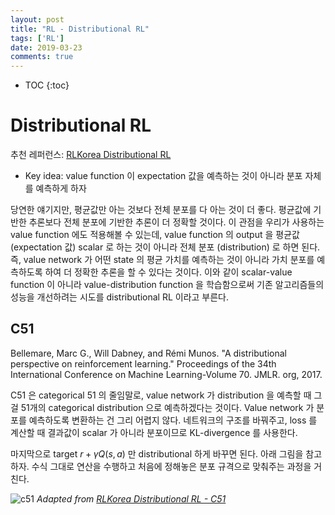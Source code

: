 ```yaml
---
layout: post
title: "RL - Distributional RL"
tags: ['RL']
date: 2019-03-23
comments: true
---
```


* TOC
{:toc}

# Distributional RL

추천 레퍼런스: [RLKorea Distributional RL](https://reinforcement-learning-kr.github.io/2018/09/27/Distributional_intro/)

- Key idea: value function 이 expectation 값을 예측하는 것이 아니라 분포 자체를 예측하게 하자

당연한 얘기지만, 평균값만 아는 것보다 전체 분포를 다 아는 것이 더 좋다. 평균값에 기반한 추론보다 전체 분포에 기반한 추론이 더 정확할 것이다. 이 관점을 우리가 사용하는 value function 에도 적용해볼 수 있는데, value function 의 output 을 평균값 (expectation 값) scalar 로 하는 것이 아니라 전체 분포 (distribution) 로 하면 된다. 즉, value network 가 어떤 state 의 평균 가치를 예측하는 것이 아니라 가치 분포를 예측하도록 하여 더 정확한 추론을 할 수 있다는 것이다. 이와 같이 scalar-value function 이 아니라 value-distribution function 을 학습함으로써 기존 알고리즘들의 성능을 개선하려는 시도를 distributional RL 이라고 부른다.

## C51

Bellemare, Marc G., Will Dabney, and Rémi Munos. "A distributional perspective on reinforcement learning." Proceedings of the 34th International Conference on Machine Learning-Volume 70. JMLR. org, 2017.

C51 은 categorical 51 의 줄임말로, value network 가 distribution 을 예측할 때 그걸 51개의 categorical distribution 으로 예측하겠다는 것이다. Value network 가 분포를 예측하도록 변환하는 건 그리 어렵지 않다. 네트워크의 구조를 바꿔주고, loss 를 계산할 때 결과값이 scalar 가 아니라 분포이므로 KL-divergence 를 사용한다. 

마지막으로 target $r+\gamma Q(s,a)$ 만 distributional 하게 바꾸면 된다. 아래 그림을 참고하자. 수식 그대로 연산을 수행하고 처음에 정해놓은 분포 규격으로 맞춰주는 과정을 거친다.

![c51]({{site.url}}/assets/rl/dqn-c51.png)
*Adapted from [RLKorea Distributional RL - C51](https://reinforcement-learning-kr.github.io/2018/10/02/C51/)*